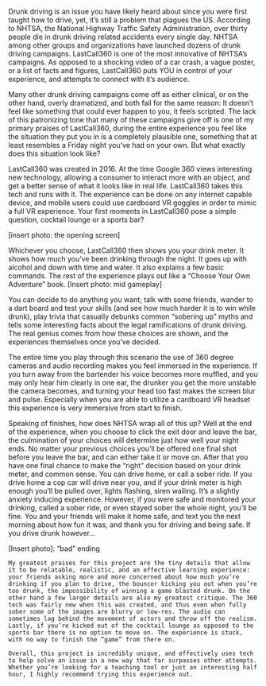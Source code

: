 Drunk driving is an issue you have likely heard about since you were first taught how to drive, yet, it’s still a problem that plagues the US. According to NHTSA, the National Highway Traffic Safety Administration, over thirty people die in drunk driving related accidents every single day. NHTSA among other groups and organizations have launched dozens of drunk driving campaigns. LastCall360 is one of the most innovative of NHTSA’s campaigns. As opposed to a shocking video of a car crash, a vague poster, or a list of facts and figures, LastCall360 puts YOU in control of your experience, and attempts to connect with it’s audience.

 Many other drunk driving campaigns come off as either clinical, or on the other hand, overly dramatized, and both fail for the same reason: It doesn’t feel like something that could ever happen to you, it feels scripted. The lack of this patronizing tone that many of these campaigns give off is one of my primary praises of LastCall360, during the entire experience you feel like the situation they put you in is a completely plausible one, something that at least resembles a Friday night you’ve had on your own. But what exactly does this situation look like?
 
LastCall360 was created in 2016. At the time Google 360 views interesting new technology, allowing a consumer to interact more with an object, and get a better sense of what it looks like in real life. LastCall360 takes this tech and runs with it. The experience can be done on any internet capable device, and mobile users could use cardboard VR goggles in order to mimic a full VR experience. 
Your first moments in LastCall360 pose a simple question, cocktail lounge or a sports bar? 

[insert photo: the opening screen]

Whichever you choose, LastCall360 then shows you your drink meter. It shows how much you’ve been drinking through the night. It goes up with alcohol and down with time and water. It also explains a few basic commands. The rest of the experience plays out like a “Choose Your Own Adventure” book. 
[Insert photo: mid gameplay]

You can decide to do anything you want; talk with some friends, wander to a dart board and test your skills (and see how much harder it is to win while drunk), play trivia that casually debunks common “sobering up” myths and tells some interesting facts about the legal ramifications of drunk driving. The real genius comes from how these choices are shown, and the experiences themselves once you’ve decided. 

 The entire time you play through this scenario the use of 360 degree cameras and audio recording makes you feel immersed in the experience. If you turn away from the bartender his voice becomes more muffled, and you may only hear him clearly in one ear, the drunker you get the more unstable the camera becomes, and turning your head too fast makes the screen blur and pulse. Especially when you are able to utilize a cardboard VR headset this experience is very immersive from start to finish.
 
Speaking of finishes, how does NHTSA wrap all of this up? Well at the end of the experience, when you choose to click the exit door and leave the bar, the culmination of your choices will determine just how well your night ends. No matter your previous choices you’ll be offered one final shot before you leave the bar, and can either take it or move on. After that you have one final chance to make the “right” decision based on your drink meter, and common sense. You can drive home, or call a sober ride. If you drive home a cop car will drive near you, and if your drink meter is high enough you’ll be pulled over, lights flashing, siren wailing. It’s a slightly anxiety inducing experience. However, if you were safe and monitored your drinking, called a sober ride, or even stayed sober the whole night, you’ll be fine. You and your friends will make it home safe, and text you the next morning about how fun it was, and thank you for driving and being safe. If you drive drunk however...

[Insert photo]: “bad” ending

	My greatest praises for this project are the tiny details that allow it to be relatable, realistic, and an effective learning experience: your friends asking more and more concerned about how much you’re drinking if you plan to drive, the bouncer kicking you out when you’re too drunk, the impossibility of winning a game blasted drunk. On the other hand a few larger details are also my greatest critique. The 360 tech was fairly new when this was created, and thus even when fully sober some of the images are blurry or low-res. The audio can sometimes lag behind the movement of actors and throw off the realism. Lastly, if you’re kicked out of the cocktail lounge as opposed to the sports bar there is no option to move on. The experience is stuck, with no way to finish the “game” from there on. 

	Overall, this project is incredibly unique, and effectively uses tech to help solve an issue in a new way that far surpasses other attempts. Whether you’re looking for a teaching tool or just an interesting half hour, I highly recommend trying this experience out. 
